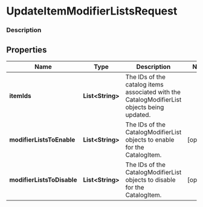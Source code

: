 
# UpdateItemModifierListsRequest

### Description



## Properties
Name | Type | Description | Notes
------------ | ------------- | ------------- | -------------
**itemIds** | **List&lt;String&gt;** | The IDs of the catalog items associated with the CatalogModifierList objects being updated. | 
**modifierListsToEnable** | **List&lt;String&gt;** | The IDs of the CatalogModifierList objects to enable for the CatalogItem. |  [optional]
**modifierListsToDisable** | **List&lt;String&gt;** | The IDs of the CatalogModifierList objects to disable for the CatalogItem. |  [optional]



